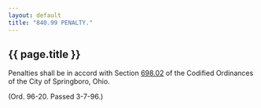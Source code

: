 ```yaml
---
layout: default 
title: "840.99 PENALTY."
---
```


{{ page.title }}
----------------

Penalties shall be in accord with Section [698.02](38e2f631.html) of the
Codified Ordinances of the City of Springboro, Ohio.

(Ord. 96-20. Passed 3-7-96.)
